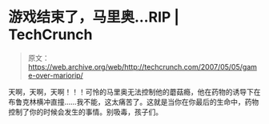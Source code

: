 # 游戏结束了，马里奥…RIP | TechCrunch

> 原文：<https://web.archive.org/web/http://techcrunch.com/2007/05/05/game-over-mariorip/>

天啊，天啊，天啊！！！可怜的马里奥无法控制他的蘑菇瘾，他在药物的诱导下在布鲁克林横冲直撞……我不能，这太痛苦了。这就是当你在你最后的生命中，药物控制了你的时候会发生的事情。别吸毒，孩子们。